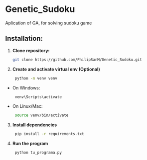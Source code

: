 # Genetic_Sudoku

Aplication of GA, for solving sudoku game

## Installation:

1. **Clone repository:**

   ```bash
   git clone https://github.com/PhilipSanM/Genetic_Sudoku.git

   ```

2. **Create and activate virtual env (Optional)**

   ```bash
    python -m venv venv
   ```

- On Windows:
  ```bash
   venv\Scripts\activate
  ```
- On Linux/Mac:
  ```bash
   source venv/bin/activate
  ```

3. **Install dependencies**

   ```bash
    pip install -r requirements.txt

   ```

4. **Run the program**
   ```bash
    python tu_programa.py
   ```
